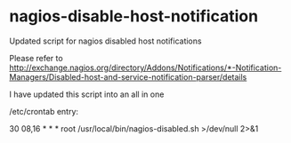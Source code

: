 nagios-disable-host-notification
================================

Updated script for nagios disabled host notifications

Please refer to http://exchange.nagios.org/directory/Addons/Notifications/*-Notification-Managers/Disabled-host-and-service-notification-parser/details

I have updated this script into an all in one

/etc/crontab entry:

30 08,16 * * * root /usr/local/bin/nagios-disabled.sh >/dev/null 2>&1
